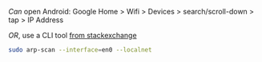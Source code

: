 *Can* open Android: Google Home > Wifi > Devices > search/scroll-down > tap > IP Address

*OR*, use a CLI tool [from stackexchange](https://superuser.com/a/261823/282374)
```bash
sudo arp-scan --interface=en0 --localnet
```